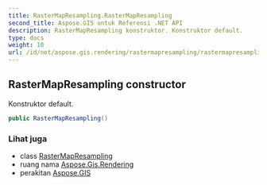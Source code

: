 ```yaml
---
title: RasterMapResampling.RasterMapResampling
second_title: Aspose.GIS untuk Referensi .NET API
description: RasterMapResampling konstruktor. Konstruktor default.
type: docs
weight: 10
url: /id/net/aspose.gis.rendering/rastermapresampling/rastermapresampling/
---
```

## RasterMapResampling constructor

Konstruktor default.

```csharp
public RasterMapResampling()
```

### Lihat juga

* class [RasterMapResampling](../)
* ruang nama [Aspose.Gis.Rendering](../../rastermapresampling/)
* perakitan [Aspose.GIS](../../../)


